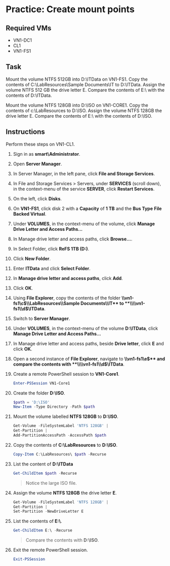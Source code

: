 # Practice: Create mount points

## Required VMs

* VN1-DC1
* CL1
* VN1-FS1

## Task

Mount the volume NTFS 512GB into D:\\ITData on VN1-FS1. Copy the contents of C:\\LabResources\\Sample Documents\\IT to D:\\ITData. Assign the volume NTFS 512 GB the drive letter E. Compare the contents of E:\\ with the contents of D:\\ITData.

Mount the volume NTFS 128GB into D:\\ISO on VN1-CORE1. Copy the contents of c:\\LabResources to D:\\ISO. Assign the volume NTFS 128GB the drive letter E. Compare the contents of E:\\ with the contents of D:\\ISO.

## Instructions

Perform these steps on VN1-CL1.

1. Sign in as **smart\Administrator**.
1. Open **Server Manager**.
1. In Server Manager, in the left pane, click **File and Storage Services**.
1. In File and Storage Services > Servers, under **SERVICES** (scroll down), in the context-menu of the service **SERVER**, click **Restart Services**.
1. On the left, click **Disks**.
1. On **VN1-FS1**, click disk 2 with a **Capacity** of **1 TB** and the **Bus Type** **File Backed Virtual**.
1. Under **VOLUMES**, in the context-menu of the volume, click **Manage Drive Letter and Access Paths...**
1. In Manage drive letter and access paths, click **Browse...**.
1. In Select Folder, click **ReFS 1TB (D:)**.
1. Click **New Folder**.
1. Enter **ITData** and click **Select Folder**.
1. In **Manage drive letter and access paths**, click **Add**.
1. Click **OK**.
1. Using **File Explorer**, copy the contents of the folder **\\\\vn1-fs1\\c$\\LabResources\\Sample Documents\\IT** to **\\\\vn1-fs1\\d$\\ITData**.
1. Switch to **Server Manager**.
1. Under **VOLUMES**, in the context-menu of the volume **D:\\ITData**, click **Manage Drive Letter and Access Paths...**
1. In Manage drive letter and access paths, beside **Drive letter**, click **E** and click **OK**.
1. Open a second instance of **File Explorer**, navigate to **\\\\vn1-fs1\\e$** and compare the contents with **\\\\vn1-fs1\\d$\\ITData**.
1. Create a remote PowerShell session to **VN1-Core1**.

    ````powershell
    Enter-PSSession VN1-Core1
    ````

1. Create the folder **D:\ISO**.

    ````powershell
    $path = 'D:\ISO'
    New-Item -Type Directory -Path $path
    ````

1. Mount the volume labelled **NTFS 128GB** to **D:\ISO**.

    ````powershell
    Get-Volume -FileSystemLabel 'NTFS 128GB' | 
    Get-Partition | 
    Add-PartitionAccessPath -AccessPath $path
    ````

1. Copy the contents of **C:\LabResources** to **D:\ISO**.

    ````powershell
    Copy-Item C:\LabResources\ $path -Recurse
    ````

1. List the content of **D:\ITData**

    ````powershell
    Get-ChildItem $path -Recurse
    ````

    > Notice the large ISO file.

1. Assign the volume **NTFS 128GB** the drive letter **E**.

    ````powershell
    Get-Volume -FileSystemLabel 'NTFS 128GB' | 
    Get-Partition | 
    Set-Partition -NewDriveLetter E
    ````

1. List the contents of **E:\\**.

    ````powershell
    Get-ChildItem E:\ -Recurse
    ````

    > Compare the contents with **D:\ISO**.

1. Exit the remote PowerShell session.

    ````powershell
    Exit-PSSession
    ````
